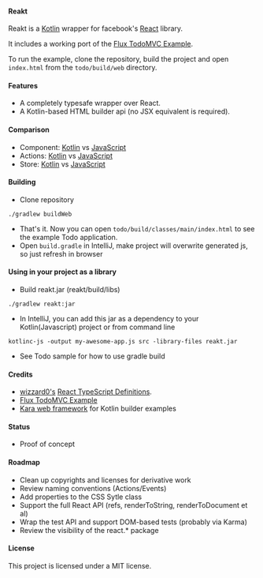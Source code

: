 #### Reakt

Reakt is a [Kotlin](http://kotlinlang.org/) wrapper for facebook's [React](http://facebook.github.io/react/) library.

It includes a working port of the [Flux TodoMVC Example](https://github.com/facebook/flux/tree/master/examples/flux-todomvc).

To run the example, clone the repository, build the project and open `index.html` from the `todo/build/web` directory.

#### Features
* A completely typesafe wrapper over React.
* A Kotlin-based HTML builder api (no JSX equivalent is required).

#### Comparison
* Component: [Kotlin](todo/src/main/kotlin/todo/components/TodoItem.kt)  vs [JavaScript](https://github.com/facebook/flux/blob/master/examples/flux-todomvc/js/components/TodoItem.react.js)
* Actions: [Kotlin](todo/src/main/kotlin/todo/actions/Actions.kt)  vs [JavaScript](https://github.com/facebook/flux/blob/master/examples/flux-todomvc/js/actions/TodoActions.js)
* Store: [Kotlin](todo/src/main/kotlin/todo/stores/TodoStore.kt)  vs [JavaScript](https://github.com/facebook/flux/blob/master/examples/flux-todomvc/js/stores/TodoStore.js)

#### Building
* Clone repository
```
./gradlew buildWeb
```

* That's it. Now you can open `todo/build/classes/main/index.html` to see the example Todo application.
* Open `build.gradle` in IntelliJ, make project will overwrite generated js, so just refresh in browser

#### Using in your project as a library
* Build reakt.jar (reakt/build/libs)
```
./gradlew reakt:jar
```

* In IntelliJ, you can add this jar as a dependency to your Kotlin(Javascript) project or from command line
```
kotlinc-js -output my-awesome-app.js src -library-files reakt.jar
```
* See Todo sample for how to use gradle build

#### Credits
* [wizzard0's](https://github.com/wizzard0) [React TypeScript Definitions](https://github.com/wizzard0/react-typescript-definitions).
* [Flux TodoMVC Example](https://github.com/facebook/flux/tree/master/examples/flux-todomvc)
* [Kara web framework](http://karaframework.com/) for Kotlin builder examples

#### Status
* Proof of concept

#### Roadmap
* Clean up copyrights and licenses for derivative work
* Review naming conventions (Actions/Events)
* Add properties to the CSS Sytle class
* Support the full React API (refs, renderToString, renderToDocument et al)
* Wrap the test API and support DOM-based tests (probably via Karma)
* Review the visibility of the react.* package

#### License
This project is licensed under a MIT license.
